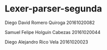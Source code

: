 # Lexer-parser-segunda

Diego David Romero Quiroga 20161020082

Samuel Felipe Holguín Cabezas 20161020044

Diego Alejandro Rico Vela 20161020023
